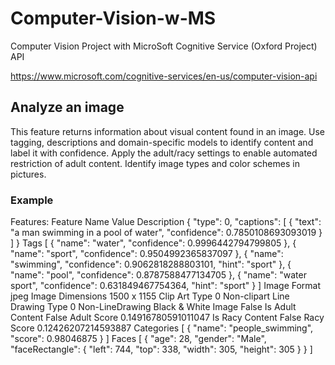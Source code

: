 # Computer-Vision-w-MS
Computer Vision Project with MicroSoft Cognitive Service (Oxford Project) API

https://www.microsoft.com/cognitive-services/en-us/computer-vision-api


## Analyze an image  

This feature returns information about visual content found in an image. Use tagging, descriptions and domain-specific models to identify content and label it with confidence. Apply the adult/racy settings to enable automated restriction of adult content. Identify image types and color schemes in pictures.


### Example 
Features:
Feature Name	Value
Description	{ "type": 0, "captions": [ { "text": "a man swimming in a pool of water", "confidence": 0.7850108693093019 } ] }
Tags	[ { "name": "water", "confidence": 0.9996442794799805 }, { "name": "sport", "confidence": 0.9504992365837097 }, { "name": "swimming", "confidence": 0.9062818288803101, "hint": "sport" }, { "name": "pool", "confidence": 0.8787588477134705 }, { "name": "water sport", "confidence": 0.631849467754364, "hint": "sport" } ]
Image Format	jpeg
Image Dimensions	1500 x 1155
Clip Art Type	0 Non-clipart
Line Drawing Type	0 Non-LineDrawing
Black & White Image	False
Is Adult Content	False
Adult Score	0.14916780591011047
Is Racy Content	False
Racy Score	0.12426207214593887
Categories	[ { "name": "people_swimming", "score": 0.98046875 } ]
Faces	[ { "age": 28, "gender": "Male", "faceRectangle": { "left": 744, "top": 338, "width": 305, "height": 305 } } ]
